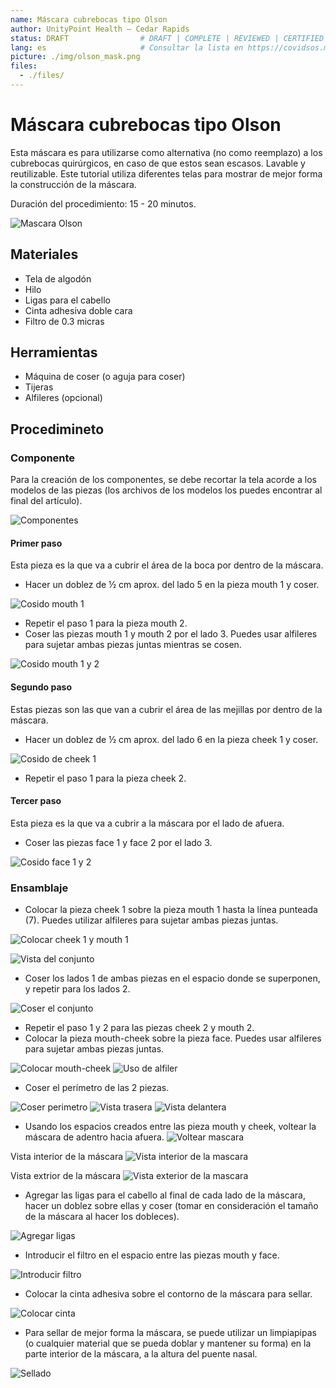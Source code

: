 ```yaml
---
name: Máscara cubrebocas tipo Olson
author: UnityPoint Health – Cedar Rapids
status: DRAFT                # DRAFT | COMPLETE | REVIEWED | CERTIFIED
lang: es                     # Consultar la lista en https://covidsos.mx/lang
picture: ./img/olson_mask.png
files:
  - ./files/
---
```


# Máscara cubrebocas tipo Olson

Esta máscara es para utilizarse como alternativa (no como reemplazo) a los cubrebocas quirúrgicos, en caso de que estos sean escasos. Lavable y reutilizable. Este tutorial utiliza diferentes telas para mostrar de mejor forma la construcción de la máscara.

Duración del procedimiento: 15 - 20 minutos.

![Mascara Olson](./img/olson_mask.png)

## Materiales

- Tela de algodón
- Hilo
- Ligas para el cabello
- Cinta adhesiva doble cara
- Filtro de 0.3 micras

## Herramientas

- Máquina de coser (o aguja para coser)
- Tijeras
- Alfileres (opcional)

## Procedimineto

### Componente
Para la creación de los componentes, se debe recortar la tela acorde a los modelos de las piezas (los archivos de los modelos los puedes encontrar al final del artículo).

![Componentes](./img/components.png)

#### Primer paso

Esta pieza es la que va a cubrir el área de la boca por dentro de la máscara.

- Hacer un doblez de ½ cm aprox. del lado 5 en la pieza mouth 1 y coser.

![Cosido mouth 1](./img/sewing_mouth_1.png)

- Repetir el paso 1 para la pieza mouth 2.
- Coser las piezas mouth 1 y mouth 2 por el lado 3. Puedes usar alfileres para sujetar ambas piezas juntas mientras se cosen.

![Cosido mouth 1 y 2](./img/sewing_mouths.png)

#### Segundo paso

Estas piezas son las que van a cubrir el área de las mejillas por dentro de la máscara.

- Hacer un doblez de ½ cm aprox. del lado 6 en la pieza cheek 1 y coser.

![Cosido de cheek 1](./img/sewing_cheek_1.png)

- Repetir el paso 1 para la pieza cheek 2.

#### Tercer paso

Esta pieza es la que va a cubrir a la máscara por el lado de afuera.

- Coser las piezas face 1 y face 2 por el lado 3.

![Cosido face 1 y 2](./img/sewing_face_1.png)

### Ensamblaje

- Colocar la pieza cheek 1 sobre la pieza mouth 1 hasta la línea punteada (7). Puedes utilizar alfileres para sujetar ambas piezas juntas.

![Colocar cheek 1 y mouth 1](./img/place_cheek_1.png)

![Vista del conjunto](./img/overview.png)

- Coser los lados 1 de ambas piezas en el espacio donde se superponen, y repetir para los lados 2.

![Coser el conjunto](./img/sewing_set.png)

- Repetir el paso 1 y 2 para las piezas cheek 2 y mouth 2.
- Colocar la pieza mouth-cheek sobre la pieza face. Puedes usar alfileres para sujetar ambas piezas juntas.

![Colocar mouth-cheek](./img/places_mouth_cheek.png)
![Uso de alfiler](./img/pin_overview.png)

- Coser el perímetro de las 2 piezas.

![Coser perimetro](./img/sewing_outside.png)
![Vista trasera](./img/back_view.png)
![Vista delantera](./img/front_view.png)

- Usando los espacios creados entre las pieza mouth y cheek, voltear la máscara de adentro hacia afuera.
![Voltear mascara](./img/flip_mask.png)

Vista interior de la máscara
![Vista interior de la mascara](./img/internal_view.png)

Vista extrior de la máscara
![Vista exterior de la mascara](./img/external_view.png)

- Agregar las ligas para el cabello al final de cada lado de la máscara, hacer un doblez sobre ellas y coser (tomar en consideración el tamaño de la máscara al hacer los dobleces).

![Agregar ligas](./img/adds_hair_bands.png)

- Introducir el filtro en el espacio entre las piezas mouth y face.

![Introducir filtro](./img/adds_filter.png)

- Colocar la cinta adhesiva sobre el contorno de la máscara para sellar.

![Colocar cinta](./img/adds_tape.png)

- Para sellar de mejor forma la máscara, se puede utilizar un limpiapipas (o cualquier material que se pueda doblar y mantener su forma) en la parte interior de la máscara, a la altura del puente nasal.

![Sellado](./img/sealing.png)
